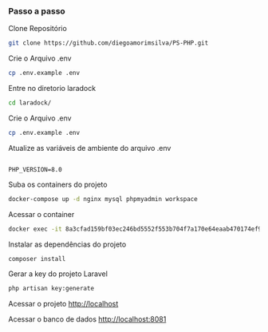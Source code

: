 
### Passo a passo
Clone Repositório
```sh
git clone https://github.com/diegoamorimsilva/PS-PHP.git
```
Crie o Arquivo .env
```sh
cp .env.example .env
```

Entre no diretorio laradock
```sh 
cd laradock/
```
Crie o Arquivo .env
```sh
cp .env.example .env
```
Atualize as variáveis de ambiente do arquivo .env
```dosini

PHP_VERSION=8.0

```

Suba os containers do projeto
```sh
docker-compose up -d nginx mysql phpmyadmin workspace
```


Acessar o container
```sh
docker exec -it 8a3cfad159bf03ec246bd5552f553b704f7a170e64eaab470174ef9d70a27661 bash
```


Instalar as dependências do projeto
```sh
composer install
```


Gerar a key do projeto Laravel
```sh
php artisan key:generate
```


Acessar o projeto
[http://localhost](http://localhost)

Acessar o banco de dados
[http://localhost:8081](http://localhost:8081)